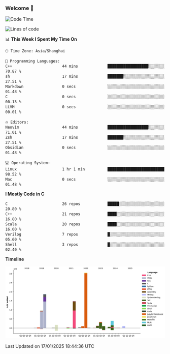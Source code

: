 ### Welcome 👋

<!--START_SECTION:waka-->
![Code Time](http://img.shields.io/badge/Code%20Time-1%2C816%20hrs%2057%20mins-blue)

![Lines of code](https://img.shields.io/badge/From%20Hello%20World%20I%27ve%20Written-8.8%20million%20lines%20of%20code-blue)

📊 **This Week I Spent My Time On** 

```text
🕑︎ Time Zone: Asia/Shanghai

💬 Programming Languages: 
C++                      44 mins             ██████████████████░░░░░░░   70.87 % 
sh                       17 mins             ███████░░░░░░░░░░░░░░░░░░   27.51 % 
Markdown                 0 secs              ░░░░░░░░░░░░░░░░░░░░░░░░░   01.48 % 
C                        0 secs              ░░░░░░░░░░░░░░░░░░░░░░░░░   00.13 % 
LLVM                     0 secs              ░░░░░░░░░░░░░░░░░░░░░░░░░   00.01 % 

🔥 Editors: 
Neovim                   44 mins             ██████████████████░░░░░░░   71.01 % 
Zsh                      17 mins             ███████░░░░░░░░░░░░░░░░░░   27.51 % 
Obsidian                 0 secs              ░░░░░░░░░░░░░░░░░░░░░░░░░   01.48 % 

💻 Operating System: 
Linux                    1 hr 1 min          █████████████████████████   98.52 % 
Mac                      0 secs              ░░░░░░░░░░░░░░░░░░░░░░░░░   01.48 % 
```

**I Mostly Code in C** 

```text
C                        26 repos            █████░░░░░░░░░░░░░░░░░░░░   20.80 % 
C++                      21 repos            ████░░░░░░░░░░░░░░░░░░░░░   16.80 % 
Scala                    20 repos            ████░░░░░░░░░░░░░░░░░░░░░   16.00 % 
Verilog                  7 repos             █░░░░░░░░░░░░░░░░░░░░░░░░   05.60 % 
Shell                    3 repos             █░░░░░░░░░░░░░░░░░░░░░░░░   02.40 % 
```



**Timeline**

![Lines of Code chart](https://raw.githubusercontent.com/Bohan-hu/Bohan-hu/master/assets/bar_graph.png)


 Last Updated on 17/01/2025 18:44:36 UTC
<!--END_SECTION:waka-->



